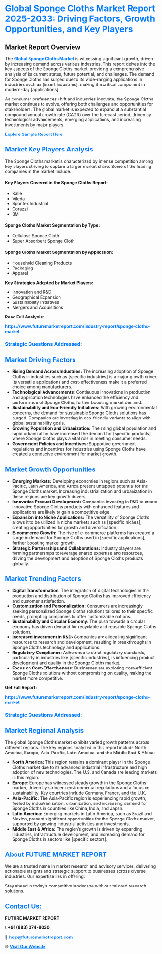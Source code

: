 <h1 style="color: #007BFF;">Global Sponge Cloths Market Report 2025-2033: Driving Factors, Growth Opportunities, and Key Players</h1>

<section id="overview">
<h2>Market Report Overview</h2>
<p>The <a href="https://www.futuremarketreport.com/industry-report/sponge-cloths-market" style="color: #007BFF; text-decoration: none;"><strong>Global Sponge Cloths Market</strong></a> is witnessing significant growth, driven by increasing demand across various industries. This report delves into the key aspects of the Sponge Cloths market, providing a comprehensive analysis of its current status, future potential, and challenges. The demand for Sponge Cloths has surged due to its wide-ranging applications in industries such as [insert industries], making it a critical component in modern-day [applications].</p>
<p>As consumer preferences shift and industries innovate, the Sponge Cloths market continues to evolve, offering both challenges and opportunities for stakeholders. The global market is expected to expand at a substantial compound annual growth rate (CAGR) over the forecast period, driven by technological advancements, emerging applications, and increasing investments by major players.</p>
</section>

<section id="overview">
<p><a href="https://www.futuremarketreport.com/request-sample/reportId=60297" style="color: #007BFF; text-decoration: none;"><strong>Explore Sample Report Here</strong></a></p>
</section>

<section id="key-players">
<h2 style="color: #007BFF;">Market Key Players Analysis</h2>
<p>The Sponge Cloths market is characterized by intense competition among key players striving to capture a larger market share. Some of the leading companies in the market include:</p>
<h4>Key Players Covered in the Sponge Cloths Report:</h4>
<ul><li>Kalle</li><li>Vileda</li><li>Spontex Industrial</li><li>Corazzi</li><li>3M</li></ul>
<h4>Sponge Cloths Market Segmentation by Type:</h4>
<ul><li>Cellulose Sponge Cloth</li><li>Super Absorbent Sponge Cloth</li></ul>

<h4>Sponge Cloths Market Segmentation by Application:</h4>
<ul><li>Household Cleaning Products</li><li>Packaging</li><li>Apparel</li></ul>
<p><strong>Key Strategies Adopted by Market Players:</strong></p>
<ul>
<li>Innovation and R&D</li>
<li>Geographical Expansion</li>
<li>Sustainability Initiatives</li>
<li>Mergers and Acquisitions</li>
</ul>
</section>

<section>
<p><strong>Read Full Analysis: </strong></p><a href="https://www.futuremarketreport.com/industry-report/sponge-cloths-market" style="color: #007BFF; text-decoration: none;"><strong>https://www.futuremarketreport.com/industry-report/sponge-cloths-market</strong></a>
<h3 style="color: #007BFF;">Strategic Questions Addressed:</h3>
</section>

<section id="driving-factors">
<h2 style="color: #007BFF;">Market Driving Factors</h2>
<ul>
<li><strong>Rising Demand Across Industries:</strong> The increasing adoption of Sponge Cloths in industries such as [specific industries] is a major growth driver. Its versatile applications and cost-effectiveness make it a preferred choice among manufacturers.</li>
<li><strong>Technological Advancements:</strong> Continuous innovations in production and application technologies have enhanced the efficiency and performance of Sponge Cloths, further boosting market demand.</li>
<li><strong>Sustainability and Eco-Friendly Initiatives:</strong> With growing environmental concerns, the demand for sustainable Sponge Cloths solutions has surged. Companies are investing in eco-friendly variants to align with global sustainability goals.</li>
<li><strong>Growing Population and Urbanization:</strong> The rising global population and rapid urbanization have increased the demand for [specific products], where Sponge Cloths plays a vital role in meeting consumer needs.</li>
<li><strong>Government Policies and Incentives:</strong> Supportive government regulations and incentives for industries using Sponge Cloths have created a conducive environment for market growth.</li>
</ul>
</section>

<section id="growth-opportunities">
<h2 style="color: #007BFF;">Market Growth Opportunities</h2>
<ul>
<li><strong>Emerging Markets:</strong> Developing economies in regions such as Asia-Pacific, Latin America, and Africa present untapped potential for the Sponge Cloths market. Increasing industrialization and urbanization in these regions are key growth drivers.</li>
<li><strong>Innovative Product Development:</strong> Companies investing in R&D to create innovative Sponge Cloths products with enhanced features and applications are likely to gain a competitive edge.</li>
<li><strong>Expansion into Niche Applications:</strong> The versatility of Sponge Cloths allows it to be utilized in niche markets such as [specific niches], creating opportunities for growth and diversification.</li>
<li><strong>E-commerce Growth:</strong> The rise of e-commerce platforms has created a surge in demand for Sponge Cloths used in [specific applications], further boosting market growth.</li>
<li><strong>Strategic Partnerships and Collaborations:</strong> Industry players are forming partnerships to leverage shared expertise and resources, driving the development and adoption of Sponge Cloths products globally.</li>
</ul>
</section>

<section id="trending-factors">
<h2 style="color: #007BFF;">Market Trending Factors</h2>
<ul>
<li><strong>Digital Transformation:</strong> The integration of digital technologies in the production and distribution of Sponge Cloths has improved efficiency and customer satisfaction.</li>
<li><strong>Customization and Personalization:</strong> Consumers are increasingly seeking personalized Sponge Cloths solutions tailored to their specific needs, prompting companies to offer customizable options.</li>
<li><strong>Sustainability and Circular Economy:</strong> The push towards a circular economy has driven demand for recyclable and reusable Sponge Cloths solutions.</li>
<li><strong>Increased Investment in R&D:</strong> Companies are allocating significant resources to research and development, resulting in breakthroughs in Sponge Cloths technology and applications.</li>
<li><strong>Regulatory Compliance:</strong> Adherence to strict regulatory standards, particularly in industries like [specific industries], is influencing product development and quality in the Sponge Cloths market.</li>
<li><strong>Focus on Cost-Effectiveness:</strong> Businesses are exploring cost-efficient Sponge Cloths solutions without compromising on quality, making the market more competitive.</li>
</ul>
</section>

<section>
<p><strong>Get Full Report: </strong></p><a href="https://www.futuremarketreport.com/industry-report/sponge-cloths-market" style="color: #007BFF; text-decoration: none;"><strong>https://www.futuremarketreport.com/industry-report/sponge-cloths-market</strong></a>
<h3 style="color: #007BFF;">Strategic Questions Addressed:</h3>
</section>


<section id="regional-analysis">
<h2 style="color: #007BFF;">Market Regional Analysis</h2>
<p>The global Sponge Cloths market exhibits varied growth patterns across different regions. The key regions analyzed in this report include North America, Europe, Asia-Pacific, Latin America, and the Middle East & Africa:</p>
<ul>
<li><strong>North America:</strong> This region remains a dominant player in the Sponge Cloths market due to its advanced industrial infrastructure and high adoption of new technologies. The U.S. and Canada are leading markets in this region.</li>
<li><strong>Europe:</strong> Europe has witnessed steady growth in the Sponge Cloths market, driven by stringent environmental regulations and a focus on sustainability. Key countries include Germany, France, and the U.K.</li>
<li><strong>Asia-Pacific:</strong> The Asia-Pacific region is experiencing rapid growth, fueled by industrialization, urbanization, and increasing demand for Sponge Cloths in countries like China, India, and Japan.</li>
<li><strong>Latin America:</strong> Emerging markets in Latin America, such as Brazil and Mexico, present significant opportunities for the Sponge Cloths market, supported by growing industrial activities and investments.</li>
<li><strong>Middle East & Africa:</strong> The region’s growth is driven by expanding industries, infrastructure development, and increasing demand for Sponge Cloths in sectors like [specific sectors].</li>
</ul>
</section>

<footer>
<h2 style="color: #007BFF;">About FUTURE MARKET REPORT</h2>
<p>We are a trusted name in market research and advisory services, delivering actionable insights and strategic support to businesses across diverse industries. Our expertise lies in offering:</p>

<p>Stay ahead in today’s competitive landscape with our tailored research solutions.</p>

<h2 style="color: #007BFF;">Contact Us:</h2>
<p><strong>FUTURE MARKET REPORT</strong></p>
<p>📞 <strong>+91 (883) 074-8030</strong></p>
<p>📧 <strong><a href="mailto:help@futuremarketreport.com" style="color: #007BFF;">help@futuremarketreport.com</a></strong></p>
<p>🌐 <strong><a href="https://www.futuremarketreport.com/" style="color: #007BFF;">Visit Our Website</a></strong></p>
</footer>